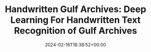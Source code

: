 ---
title: "Handwritten Gulf Archives: Deep Learning For Handwritten Text Recognition of Gulf Archives"
layout: splash
permalink: /htrproject/
date: 2024-02-16T18:38:52+00:00
---